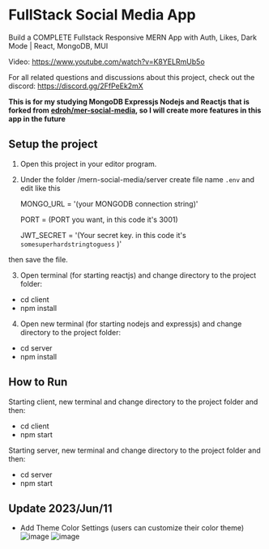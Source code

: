# FullStack Social Media App

Build a COMPLETE Fullstack Responsive MERN App with Auth, Likes, Dark Mode | React, MongoDB, MUI

Video: https://www.youtube.com/watch?v=K8YELRmUb5o

For all related questions and discussions about this project, check out the discord: https://discord.gg/2FfPeEk2mX

**This is for my studying MongoDB Expressjs Nodejs and Reactjs that is forked from [edroh/mer-social-media](https://github.com/ed-roh/mern-social-media), so I will create more features in this app in the future** 

## Setup the project
1. Open this project in your editor program.
2. Under the folder /mern-social-media/server create file name `.env` and edit like this

    MONGO_URL = '(your MONGODB connection string)'
  
    PORT = (PORT you want, in this code it's 3001)
      
    JWT_SECRET = '(Your secret key. in this code it's ` somesuperhardstringtoguess ` )'

then save the file.

3. Open terminal (for starting reactjs) and change directory to the project folder:
- cd client
- npm install
4. Open new terminal (for starting nodejs and expressjs) and change directory to the project folder:
- cd server
- npm install

## How to Run

Starting client, new terminal and change directory to the project folder and then:
- cd client
- npm start

Starting server, new terminal and change directory to the project folder and then:
- cd server
- npm start

## Update 2023/Jun/11
- Add Theme Color Settings (users can customize their color theme)
![image](https://github.com/wiroj-tam/mern-social-media/assets/134731702/1cfe4d47-03f6-47ff-bea4-e2ec0688be5b)
![image](https://github.com/wiroj-tam/mern-social-media/assets/134731702/75e7e36e-a040-4942-a298-6713b4637989)


